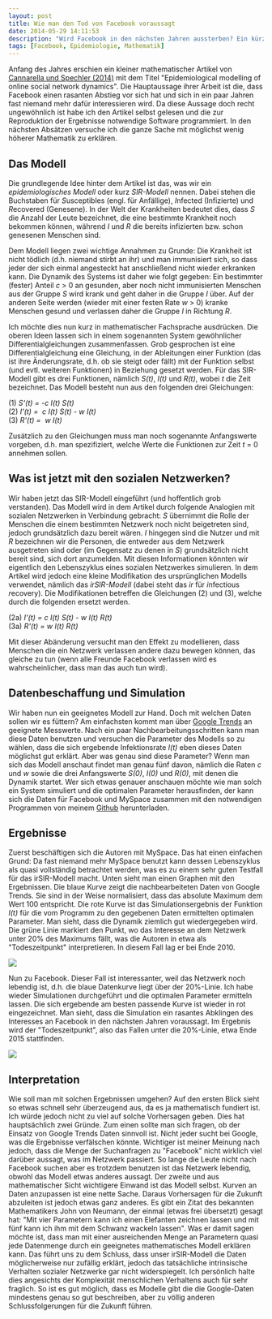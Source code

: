 ```yaml
---
layout: post
title: Wie man den Tod von Facebook voraussagt
date: 2014-05-29 14:11:53
description: "Wird Facebook in den nächsten Jahren aussterben? Ein kürzlich veröffentlichter mathematischer Artikel behauptet genau das. Ich möchte versuchen im Detail zu erklären, wie man zu dieser Schlussfolgerung kommt. Dabei soll so wenig höhere Mathematik wie möglich verwendet werden."
tags: [Facebook, Epidemiologie, Mathematik]
---
```


Anfang des Jahres erschien ein kleiner mathematischer Artikel von [Cannarella und Spechler (2014)][CS14] mit dem Titel "Epidemiological modelling of online social network dynamics". Die Hauptaussage ihrer Arbeit ist die, dass Facebook einen rasanten Abstieg vor sich hat und sich in ein paar Jahren fast niemand mehr dafür interessieren wird. Da diese Aussage doch recht ungewöhnlich ist habe ich den Artikel selbst gelesen und die zur Reproduktion der Ergebnisse notwendige Software programmiert. In den nächsten Absätzen versuche ich die ganze Sache mit möglichst wenig höherer Mathematik zu erklären.

## Das Modell

Die grundlegende Idee hinter dem Artikel ist das, was wir ein *epidemiologisches Modell* oder kurz *SIR-Modell* nennen. Dabei stehen die Buchstaben für *S*usceptibles (engl. für Anfällige), *I*nfected (Infizierte) und *R*ecovered (Genesene). In der Welt der Krankheiten bedeutet dies, dass *S* die Anzahl der Leute bezeichnet, die eine bestimmte Krankheit noch bekommen können, während *I* und *R* die bereits infizierten bzw. schon genesenen Menschen sind.

Dem Modell liegen zwei wichtige Annahmen zu Grunde: Die Krankheit ist nicht tödlich (d.h. niemand stirbt an ihr) und man immunisiert sich, so dass jeder der sich einmal angesteckt hat anschließend nicht wieder erkranken kann. Die Dynamik des Systems ist daher wie folgt gegeben: Ein bestimmter (fester) Anteil *c* > 0 an gesunden, aber noch nicht immunisierten Menschen aus der Gruppe *S* wird krank und geht daher in die Gruppe *I* über. Auf der anderen Seite werden (wieder mit einer festen Rate *w* > 0) kranke Menschen gesund und verlassen daher die Gruppe *I* in Richtung *R*.

Ich möchte dies nun kurz in mathematischer Fachsprache ausdrücken. Die oberen Ideen lassen sich in einem sogenannten System gewöhnlicher Differentialgleichungen zusammenfassen. Grob gesprochen ist eine Differentialgleichung eine Gleichung, in der Ableitungen einer Funktion (das ist ihre Änderungsrate, d.h. ob sie steigt oder fällt) mit der Funktion selbst (und evtl. weiteren Funktionen) in Beziehung gesetzt werden. Für das SIR-Modell gibt es drei Funktionen, nämlich *S(t)*, *I(t)* und *R(t)*, wobei *t* die Zeit bezeichnet. Das Modell besteht nun aus den folgenden drei Gleichungen:

(1) *S'(t) = -c I(t) S(t)*<br/>
(2) *I'(t) = &nbsp;c I(t) S(t) - w I(t)*<br/>
(3) *R'(t) = &nbsp;w I(t)*

Zusätzlich zu den Gleichungen muss man noch sogenannte Anfangswerte vorgeben, d.h. man spezifiziert, welche Werte die Funktionen zur Zeit *t* = 0 annehmen sollen.

## Was ist jetzt mit den sozialen Netzwerken?

Wir haben jetzt das SIR-Modell eingeführt (und hoffentlich grob verstanden). Das Modell wird in dem Artikel durch folgende Analogien mit sozialen Netzwerken in Verbindung gebracht: *S* übernimmt die Rolle der Menschen die einem bestimmten Netzwerk noch nicht beigetreten sind, jedoch grundsätzlich dazu bereit wären. *I* hingegen sind die Nutzer und mit *R* bezeichnen wir die Personen, die entweder aus dem Netzwerk ausgetreten sind oder (im Gegensatz zu denen in *S*) grundsätzlich nicht bereit sind, sich dort anzumelden. Mit diesen Informationen könnten wir eigentlich den Lebenszyklus eines sozialen Netzwerkes simulieren. In dem Artikel wird jedoch eine kleine Modifikation des ursprünglichen Modells verwendet, nämlich das *irSIR-Modell* (dabei steht das *ir* für *i*nfectious *r*ecovery). Die Modifikationen betreffen die Gleichungen (2) und (3), welche durch die folgenden ersetzt werden.

(2a) *I'(t) = c I(t) S(t) - w I(t) R(t)*<br/>
(3a) *R'(t) = w I(t) R(t)*

Mit dieser Abänderung versucht man den Effekt zu modellieren, dass Menschen die ein Netzwerk verlassen andere dazu bewegen können, das gleiche zu tun (wenn alle Freunde Facebook verlassen wird es wahrscheinlicher, dass man das auch tun wird).

## Datenbeschaffung und Simulation

Wir haben nun ein geeignetes Modell zur Hand. Doch mit welchen Daten sollen wir es füttern? Am einfachsten kommt man über [Google Trends][googletrends] an geeignete Messwerte. Nach ein paar Nachbearbeitungsschritten kann man diese Daten benutzen und versuchen die Parameter des Modells so zu wählen, dass die sich ergebende Infektionsrate *I(t)* eben dieses Daten möglichst gut erklärt. Aber was genau sind diese Parameter? Wenn man sich das Modell anschaut findet man genau fünf davon, nämlich die Raten *c* und *w* sowie die drei Anfangswerte *S(0)*, *I(0)* und *R(0)*, mit denen die Dynamik startet. Wer sich etwas genauer anschauen möchte wie man solch ein System simuliert und die optimalen Parameter herausfinden, der kann sich die Daten für Facebook und MySpace zusammen mit den notwendigen Programmen von meinem [Github][github-social] herunterladen.

## Ergebnisse

Zuerst beschäftigen sich die Autoren mit MySpace. Das hat einen einfachen Grund: Da fast niemand mehr MySpace benutzt kann dessen Lebenszyklus als quasi vollständig betrachtet werden, was es zu einem sehr guten Testfall für das irSIR-Modell macht. Unten sieht man einen Graphen mit den Ergebnissen. Die blaue Kurve zeigt die nachbearbeiteten Daten von Google Trends. Sie sind in der Weise normalisiert, dass das absolute Maximum dem Wert 100 entspricht. Die rote Kurve ist das Simulationsergebnis der Funktion *I(t)* für die vom Programm zu den gegebenen Daten ermittelten optimalen Parameter. Man sieht, dass die Dynamik ziemlich gut wiedergegeben wird. Die grüne Linie markiert den Punkt, wo das Interesse an dem Netzwerk unter 20% des Maximums fällt, was die Autoren in etwa als "Todeszeitpunkt" interpretieren. In diesem Fall lag er bei Ende 2010.

![][myspace]

Nun zu Facebook. Dieser Fall ist interessanter, weil das Netzwerk noch lebendig ist, d.h. die blaue Datenkurve liegt über der 20%-Linie. Ich habe wieder Simulationen durchgeführt und die optimalen Parameter ermitteln lassen. Die sich ergebende am besten passende Kurve ist wieder in rot eingezeichnet. Man sieht, dass die Simulation ein rasantes Abklingen des Interesses an Facebook in den nächsten Jahren voraussagt. Im Ergebnis wird der "Todeszeitpunkt", also das Fallen unter die 20%-Linie, etwa Ende 2015 stattfinden.

![][facebook]

## Interpretation

Wie soll man mit solchen Ergebnissen umgehen? Auf den ersten Blick sieht so etwas schnell sehr überzeugend aus, da es ja mathematisch fundiert ist. Ich würde jedoch nicht zu viel auf solche Vorhersagen geben. Dies hat hauptsächlich zwei Gründe. Zum einen sollte man sich fragen, ob der Einsatz von Google Trends Daten sinnvoll ist. Nicht jeder sucht bei Google, was die Ergebnisse verfälschen könnte. Wichtiger ist meiner Meinung nach jedoch, dass die Menge der Suchanfragen zu "Facebook" nicht wirklich viel darüber aussagt, was im Netzwerk passiert. So lange die Leute nicht nach Facebook suchen aber es trotzdem benutzen ist das Netzwerk lebendig, obwohl das Modell etwas anderes aussagt. Der zweite und aus mathematischer Sicht wichtigere Einwand ist das Modell selbst. Kurven an Daten anzupassen ist eine nette Sache. Daraus Vorhersagen für die Zukunft abzuleiten ist jedoch etwas ganz anderes. Es gibt ein Zitat des bekannten Mathematikers John von Neumann, der einmal (etwas frei übersetzt) gesagt hat: "Mit vier Parametern kann ich einen Elefanten zeichnen lassen und mit fünf kann ich ihm mit dem Schwanz wackeln lassen". Was er damit sagen möchte ist, dass man mit einer ausreichenden Menge an Parametern quasi jede Datenmenge durch ein geeignetes mathematisches Modell erklären kann. Das führt uns zu dem Schluss, dass unser irSIR-Modell die Daten möglicherweise nur zufällig erklärt, jedoch das tatsächliche intrinsische Verhalten sozialer Netzwerke gar nicht widerspiegelt. Ich persönlich halte dies angesichts der Komplexität menschlichen Verhaltens auch für sehr fraglich. So ist es gut möglich, dass es Modelle gibt die die Google-Daten mindestens genau so gut beschreiben, aber zu völlig anderen Schlussfolgerungen für die Zukunft führen.


[CS14]: http://arxiv.org/pdf/1401.4208v1.pdf
[facebook]: /media/images/facebook.png
[github-social]: https://github.com/michaelschaefer/social-network-modelling
[googletrends]: http://trends.google.com/trends/
[myspace]: /media/images/myspace.png
